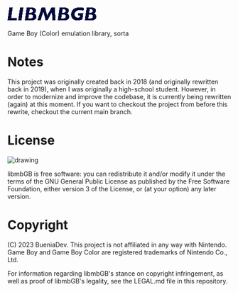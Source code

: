 <img src="https://github.com/Buenia0/libmbGB/blob/rewrite/res/libmbgblogo.png" alt="drawing" width="200"/>

Game Boy (Color) emulation library, sorta

# Notes

This project was originally created back in 2018 (and originally rewritten back in 2019), when I was originally a high-school student. However, in order to modernize and improve the codebase, it is currently being rewritten (again) at this moment. If you want to checkout the project from before this rewrite, checkout the current main branch.


# License

<img src="https://www.gnu.org/graphics/gplv3-127x51.png" alt="drawing" width="150"/>

libmbGB is free software: you can redistribute it and/or modify it under the terms of the GNU General Public License as published by the Free Software Foundation, either version 3 of the License, or (at your option) any later version.

# Copyright

(C) 2023 BueniaDev. This project is not affiliated in any way with Nintendo. Game Boy and Game Boy Color are registered trademarks of Nintendo Co., Ltd.

For information regarding libmbGB's stance on copyright infringement, as well as proof of libmbGB's legality, see the LEGAL.md file in this repository.
